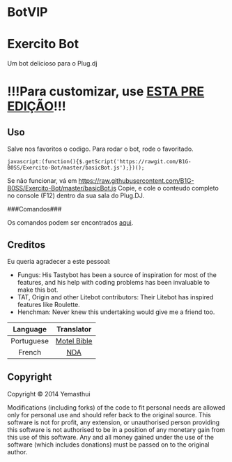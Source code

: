 # BotVIP
Exercito Bot
========

Um bot delicioso para o Plug.dj

!!!Para customizar, use [ESTA PRE EDIÇÃO](https://github.com/B1G-B0SS/basicBot-customization)!!!
==============================================================================================

Uso
-----

Salve nos favoritos o codigo. Para rodar o bot, rode o favoritado.

`javascript:(function(){$.getScript('https://rawgit.com/B1G-B0SS/Exercito-Bot/master/basicBot.js');})();`

Se não funcionar, vá em https://raw.githubusercontent.com/B1G-B0SS/Exercito-Bot/master/basicBot.js Copie, e cole o conteudo completo no console (F12) dentro da sua sala do Plug.DJ.

###Comandos###

Os comandos podem ser encontrados [aqui](https://github.com/B1G-B0SS/Exercito-Bot/blob/master/commands.md).

Creditos
-------
Eu queria agradecer a este pessoal:

- Fungus: His Tastybot has been a source of inspiration for most of the features, and his help with coding problems has been invaluable to make this bot.
- TAT, Origin and other Litebot contributors: Their Litebot has inspired features like Roulette.
- Henchman: Never knew this undertaking would give me a friend too.

|Language | Translator|
|:------:|:---------:|
|Portuguese|[Motel Bible](https://github.com/motelbible)|
|French|[NDA](https://github.com/NDAthereal)|


Copyright
---------

Copyright &copy; 2014 Yemasthui

Modifications (including forks) of the code to fit personal needs are allowed only for personal use and should refer back to the original source.
This software is not for profit, any extension, or unauthorised person providing this software is not authorised to be in a position of any monetary gain from this use of this software. Any and all money gained under the use of the software (which includes donations) must be passed on to the original author.
